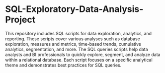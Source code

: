 # SQL-Exploratory-Data-Analysis-Project

This repository includes SQL scripts for data exploration, analytics, and reporting. These scripts cover various analyses such as database exploration, measures and metrics, time-based trends, cumulative analytics, segmentation, and more. The SQL queries scripts help data analysts and BI professionals to quickly explore, segment, and analyze data within a relational database. Each script focuses on a specific analytical theme and demonstrates best practices for SQL queries.


